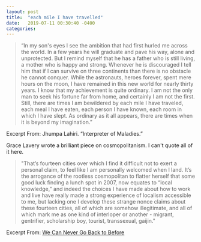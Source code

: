 ```yaml
---
layout: post
title:  "each mile I have travelled"
date:   2019-07-11 00:30:40 -0400
categories:
---
```


>“In my son's eyes I see the ambition that had first hurled me across the world. In a few years he will graduate and pave his way, alone and unprotected. But I remind myself that he has a father who is still living, a mother who is happy and strong. Whenever he is discouraged I tell him that if I can survive on three continents than there is no obstacle he cannot conquer. While the astronauts, heroes forever, spent mere hours on the moon, I have remained in this new world for nearly thirty years. I know that my achievement is quite ordinary. I am not the only man to seek his fortune far from home, and certainly I am not the first. Still, there are times I am bewildered by each mile I have traveled, each meal I have eaten, each person I have known, each room in which I have slept. As ordinary as it all appears, there are times when it is beyond my imagination.”

Excerpt From: Jhumpa Lahiri. “Interpreter of Maladies.”

Grace Lavery wrote a brilliant piece on cosmopolitanism. I can't quote all of it here.
>"That’s fourteen cities over which I find it difficult not to exert a personal claim, to feel like I am personally welcomed when I land. It’s the arrogance of the rootless cosmopolitan to flatter herself that some good luck finding a lunch spot in 2007, now equates to “local knowledge,” and indeed the choices I have made about how to work and live have really made a strong experience of localism accessible to me, but lacking one I develop these strange nonce claims about these fourteen cities, all of which are somehow illegitimate, and all of which mark me as one kind of interloper or another - migrant, gentrifier, scholarship boy, tourist, transsexual, gaijin."

Excerpt From: [We Can Never Go Back to Before](https://grace.substack.com/p/we-can-never-go-back-to-before?token=eyJ1c2VyX2lkIjo3OTg4MDIsInBvc3RfaWQiOjc5MTA0LCJfIjoibm1mbGkiLCJpYXQiOjE1NjQ2NzUzNTEsImV4cCI6MTU2NDY3ODk1MSwiaXNzIjoicHViLTUyNjciLCJzdWIiOiJwb3N0LXJlYWN0aW9uIn0.XUvaov8FNoox-RsYyuVBQpGvbal6zbOYkQ2fMLSOEXA)
